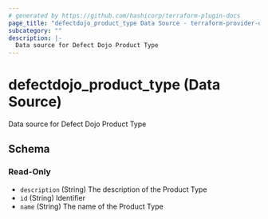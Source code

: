 ```yaml
---
# generated by https://github.com/hashicorp/terraform-plugin-docs
page_title: "defectdojo_product_type Data Source - terraform-provider-defectdojo"
subcategory: ""
description: |-
  Data source for Defect Dojo Product Type
---
```


# defectdojo_product_type (Data Source)

Data source for Defect Dojo Product Type



<!-- schema generated by tfplugindocs -->
## Schema

### Read-Only

- `description` (String) The description of the Product Type
- `id` (String) Identifier
- `name` (String) The name of the Product Type


